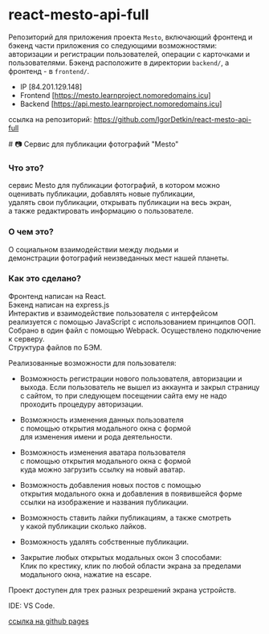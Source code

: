 # react-mesto-api-full
Репозиторий для приложения проекта `Mesto`, включающий фронтенд и бэкенд части приложения со следующими возможностями: авторизации и регистрации пользователей, операции с карточками и пользователями. Бэкенд расположите в директории `backend/`, а фронтенд - в `frontend/`. 
  
* IP [84.201.129.148]
* Frontend [https://mesto.learnproject.nomoredomains.icu]
* Backend [https://api.mesto.learnproject.nomoredomains.icu]

ссылка на репозиторий: https://github.com/IgorDetkin/react-mesto-api-full





﻿# 📷 Cервис для публикации фотографий "Mesto"

### Что это?

сервис Mesto для публикации фотографий, в котором можно   
оценивать публикации, добавлять новые публикации,   
удалять свои публикации, открывать публикации на весь экран,  
а также редактировать информацию о пользователе.  


### О чем это?

О социальном взаимодействии между людьми и  
демонстрации фотографий неизведанных мест нашей планеты.  

### Как это сделано?

Фронтенд написан на React.  
Бэкенд написан на express.js  
Интерактив и взаимодействие пользователя с интерфейсом  
реализуется с помощью JavaScript с использованием принципов ООП.  
Собрано в один файл с помощью Webpack.
Осуществлено подключение к серверу.  
Структура файлов по БЭМ.  

Реализованные возможности для пользователя:  

* Возможность регистрации нового пользователя, 
авторизации и выхода. 
Если пользователь не вышел из аккаунта и закрыл страницу с сайтом, 
то при следующем посещении сайта ему не надо проходить процедуру авторизации.  

* Возможность изменения данных пользователя  
  с помощью открытия модального окна с формой  
  для изменения имени и рода деятельности.  
  
* Возможность изменения аватара пользователя  
  с помощью открытия модального окна с формой  
  куда можно загрузить ссылку на новый аватар.  

* Возможность добавления новых постов с помощью  
  открытия модального окна и добавления в появившейся форме  
  ссылки на изображение и названия публикации.  

* Возможность ставить лайки публикациям, а также смотреть  
  у какой публикации сколько лайков.  

* Возможность удалять собственные публикации.  

* Закрытие любых открытых модальных окон 3 способами:  
  Клик по крестику, клик по любой области экрана за пределами  
  модального окна, нажатие на escape.  


Проект доступен для трех разных резрешений экрана устройств.  

IDE: VS Code.  

[ссылка на github pages](https://igordetkin.github.io/mesto/)

